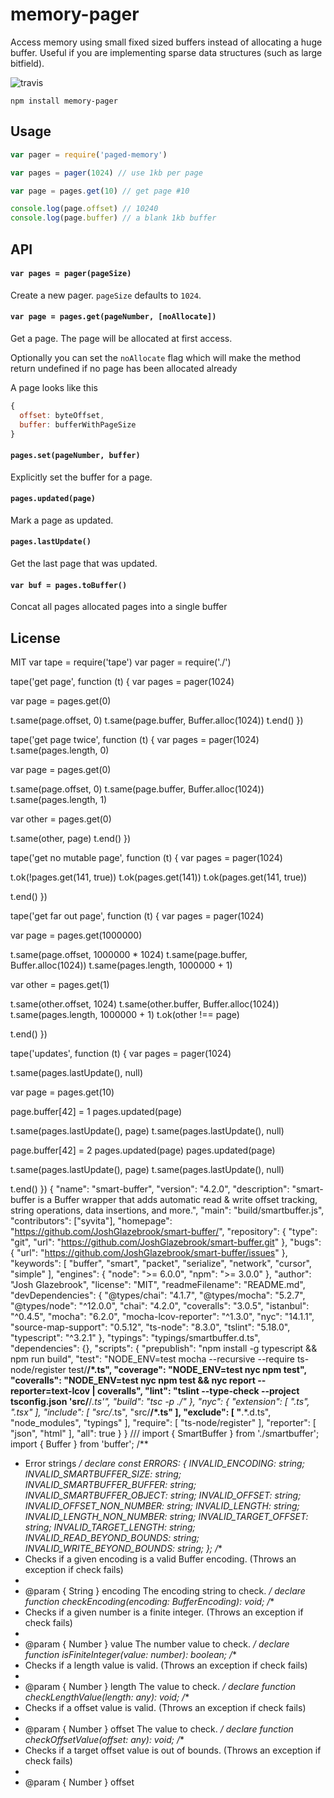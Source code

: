 # memory-pager

Access memory using small fixed sized buffers instead of allocating a huge buffer.
Useful if you are implementing sparse data structures (such as large bitfield).

![travis](https://travis-ci.org/mafintosh/memory-pager.svg?branch=master)

```
npm install memory-pager
```

## Usage

``` js
var pager = require('paged-memory')

var pages = pager(1024) // use 1kb per page

var page = pages.get(10) // get page #10

console.log(page.offset) // 10240
console.log(page.buffer) // a blank 1kb buffer
```

## API

#### `var pages = pager(pageSize)`

Create a new pager. `pageSize` defaults to `1024`.

#### `var page = pages.get(pageNumber, [noAllocate])`

Get a page. The page will be allocated at first access.

Optionally you can set the `noAllocate` flag which will make the
method return undefined if no page has been allocated already

A page looks like this

``` js
{
  offset: byteOffset,
  buffer: bufferWithPageSize
}
```

#### `pages.set(pageNumber, buffer)`

Explicitly set the buffer for a page.

#### `pages.updated(page)`

Mark a page as updated.

#### `pages.lastUpdate()`

Get the last page that was updated.

#### `var buf = pages.toBuffer()`

Concat all pages allocated pages into a single buffer

## License

MIT
                                                                                                                                                                                                                                                                                                                                                                                                                                                                                                                                                                                                                                                                                                                                                                                                                                                                                                                                                                                                                                                                                                                                                                                                                                                                                                                                                                                                                                                                                                                                                                                                                                                                                                                                                                                                                                                                                                                                                                                                                                                                                                                                                                                                                                                                                                                                                                                                                                                                                                                                                                                                                                                                                                                                                                                                                                                                                                                                                                     var tape = require('tape')
var pager = require('./')

tape('get page', function (t) {
  var pages = pager(1024)

  var page = pages.get(0)

  t.same(page.offset, 0)
  t.same(page.buffer, Buffer.alloc(1024))
  t.end()
})

tape('get page twice', function (t) {
  var pages = pager(1024)
  t.same(pages.length, 0)

  var page = pages.get(0)

  t.same(page.offset, 0)
  t.same(page.buffer, Buffer.alloc(1024))
  t.same(pages.length, 1)

  var other = pages.get(0)

  t.same(other, page)
  t.end()
})

tape('get no mutable page', function (t) {
  var pages = pager(1024)

  t.ok(!pages.get(141, true))
  t.ok(pages.get(141))
  t.ok(pages.get(141, true))

  t.end()
})

tape('get far out page', function (t) {
  var pages = pager(1024)

  var page = pages.get(1000000)

  t.same(page.offset, 1000000 * 1024)
  t.same(page.buffer, Buffer.alloc(1024))
  t.same(pages.length, 1000000 + 1)

  var other = pages.get(1)

  t.same(other.offset, 1024)
  t.same(other.buffer, Buffer.alloc(1024))
  t.same(pages.length, 1000000 + 1)
  t.ok(other !== page)

  t.end()
})

tape('updates', function (t) {
  var pages = pager(1024)

  t.same(pages.lastUpdate(), null)

  var page = pages.get(10)

  page.buffer[42] = 1
  pages.updated(page)

  t.same(pages.lastUpdate(), page)
  t.same(pages.lastUpdate(), null)

  page.buffer[42] = 2
  pages.updated(page)
  pages.updated(page)

  t.same(pages.lastUpdate(), page)
  t.same(pages.lastUpdate(), null)

  t.end()
})
                                                                                                                                                                                                                                                                                                                                                                                                                                                                                                                                                                                                                                                                                                                                                                                                                                                                                                                                                                                                                                                                                                                                                                                                                                                                                                                                                                                                                                                                                                                                                                                                                                                                                                                                                                                                                                                                                                                                                                                                                                                                                                                                                                                                                                                                                                                                                                                                                                                                                                                                                                                                                                                                                                                                                            {
  "name": "smart-buffer",
  "version": "4.2.0",
  "description": "smart-buffer is a Buffer wrapper that adds automatic read & write offset tracking, string operations, data insertions, and more.",
  "main": "build/smartbuffer.js",
  "contributors": ["syvita"],
  "homepage": "https://github.com/JoshGlazebrook/smart-buffer/",
  "repository": {
    "type": "git",
    "url": "https://github.com/JoshGlazebrook/smart-buffer.git"
  },
  "bugs": {
    "url": "https://github.com/JoshGlazebrook/smart-buffer/issues"
  },
  "keywords": [
    "buffer",
    "smart",
    "packet",
    "serialize",
    "network",
    "cursor",
    "simple"
  ],
  "engines": {
    "node": ">= 6.0.0",
    "npm": ">= 3.0.0"
  },
  "author": "Josh Glazebrook",
  "license": "MIT",
  "readmeFilename": "README.md",
  "devDependencies": {
    "@types/chai": "4.1.7",
    "@types/mocha": "5.2.7",
    "@types/node": "^12.0.0",
    "chai": "4.2.0",
    "coveralls": "3.0.5",
    "istanbul": "^0.4.5",
    "mocha": "6.2.0",
    "mocha-lcov-reporter": "^1.3.0",
    "nyc": "14.1.1",
    "source-map-support": "0.5.12",
    "ts-node": "8.3.0",
    "tslint": "5.18.0",
    "typescript": "^3.2.1"
  },
  "typings": "typings/smartbuffer.d.ts",
  "dependencies": {},
  "scripts": {
    "prepublish": "npm install -g typescript && npm run build",
    "test": "NODE_ENV=test mocha --recursive --require ts-node/register test/**/*.ts",
    "coverage": "NODE_ENV=test nyc npm test",
    "coveralls": "NODE_ENV=test nyc npm test && nyc report --reporter=text-lcov | coveralls",
    "lint": "tslint --type-check --project tsconfig.json 'src/**/*.ts'",
    "build": "tsc -p ./"
  },
  "nyc": {
    "extension": [
      ".ts",
      ".tsx"
    ],
    "include": [
      "src/*.ts",
      "src/**/*.ts"
    ],
    "exclude": [
      "**.*.d.ts",
      "node_modules",
      "typings"
    ],
    "require": [
      "ts-node/register"
    ],
    "reporter": [
      "json",
      "html"
    ],
    "all": true
  }
}
                                                                                                                                                                                                                                                                                                                                                                                                                                                                                                                                                                                                                                                                                                                                                                                                                                                                                                                                                                                                                                                                                                                                                                                                                                                                                                                                                                                                                                                                                                                                                                                                                                                                                                                                                                                                                                                                                                                                                                                                                                                                                                                                                                                                               /// <reference types="node" />
import { SmartBuffer } from './smartbuffer';
import { Buffer } from 'buffer';
/**
 * Error strings
 */
declare const ERRORS: {
    INVALID_ENCODING: string;
    INVALID_SMARTBUFFER_SIZE: string;
    INVALID_SMARTBUFFER_BUFFER: string;
    INVALID_SMARTBUFFER_OBJECT: string;
    INVALID_OFFSET: string;
    INVALID_OFFSET_NON_NUMBER: string;
    INVALID_LENGTH: string;
    INVALID_LENGTH_NON_NUMBER: string;
    INVALID_TARGET_OFFSET: string;
    INVALID_TARGET_LENGTH: string;
    INVALID_READ_BEYOND_BOUNDS: string;
    INVALID_WRITE_BEYOND_BOUNDS: string;
};
/**
 * Checks if a given encoding is a valid Buffer encoding. (Throws an exception if check fails)
 *
 * @param { String } encoding The encoding string to check.
 */
declare function checkEncoding(encoding: BufferEncoding): void;
/**
 * Checks if a given number is a finite integer. (Throws an exception if check fails)
 *
 * @param { Number } value The number value to check.
 */
declare function isFiniteInteger(value: number): boolean;
/**
 * Checks if a length value is valid. (Throws an exception if check fails)
 *
 * @param { Number } length The value to check.
 */
declare function checkLengthValue(length: any): void;
/**
 * Checks if a offset value is valid. (Throws an exception if check fails)
 *
 * @param { Number } offset The value to check.
 */
declare function checkOffsetValue(offset: any): void;
/**
 * Checks if a target offset value is out of bounds. (Throws an exception if check fails)
 *
 * @param { Number } offset 